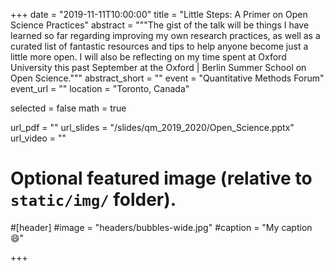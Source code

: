 +++
date = "2019-11-11T10:00:00"
title = "Little Steps: A Primer on Open Science Practices"
abstract = """The gist of the talk will be things I have learned so far regarding improving my own research practices, as well as a curated list of fantastic resources and tips to help anyone become just a little more open. I will also be reflecting on my time spent at Oxford University this past September at the Oxford | Berlin Summer School on Open Science."""
abstract_short = ""
event = "Quantitative Methods Forum"
event_url = ""
location = "Toronto, Canada"

selected = false
math = true

url_pdf = ""
url_slides = "/slides/qm_2019_2020/Open_Science.pptx"
url_video = ""

# Optional featured image (relative to `static/img/` folder).
#[header]
#image = "headers/bubbles-wide.jpg"
#caption = "My caption :smile:"

+++

